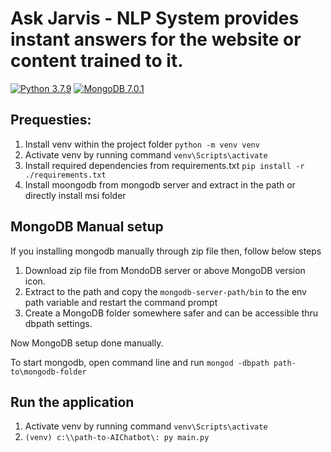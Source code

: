 # Ask Jarvis - NLP System provides instant answers for the website or content trained to it.

[![Python 3.7.9](https://img.shields.io/badge/python-3.7.9-blue.svg)](https://www.python.org/downloads/release/python-379/)
[![MongoDB 7.0.1](https://img.shields.io/badge/mongodb-7.0.1-green.svg)](https://fastdl.mongodb.org/windows/mongodb-windows-x86_64-7.0.1.zip)

## Prequesties:
1. Install venv within the project folder ```python -m venv venv```
2. Activate venv by running command ```venv\Scripts\activate```
3. Install required dependencies from requirements.txt ```pip install -r ./requirements.txt```
4. Install moongodb from mongodb server and extract in the path or directly install msi folder

## MongoDB Manual setup
If you installing mongodb manually through zip file then, follow below steps
1. Download zip file from MondoDB server or above MongoDB version icon.
2. Extract to the path and copy the ```mongodb-server-path/bin``` to the env path variable and restart the command prompt
3. Create a MongoDB folder somewhere safer and can be accessible thru dbpath settings.

Now MongoDB setup done manually.

To start mongodb, open command line and run ```mongod -dbpath path-to\mongodb-folder```

## Run the application

1. Activate venv by running command ```venv\Scripts\activate```
2. ```(venv) c:\\path-to-AIChatbot\: py main.py```
